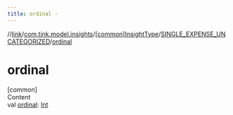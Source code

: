 ```yaml
---
title: ordinal -
---
```

//[link](../../../index.md)/[com.tink.model.insights](../../index.md)/[[common]InsightType](../index.md)/[SINGLE_EXPENSE_UNCATEGORIZED](index.md)/[ordinal](ordinal.md)



# ordinal  
[common]  
Content  
val [ordinal](ordinal.md): [Int](https://kotlinlang.org/api/latest/jvm/stdlib/kotlin/-int/index.html)  



